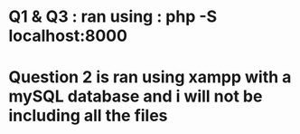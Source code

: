 # Q1 & Q3 : ran using : php -S localhost:8000
# Question 2 is ran using xampp with a mySQL database and i will not be including all the files
